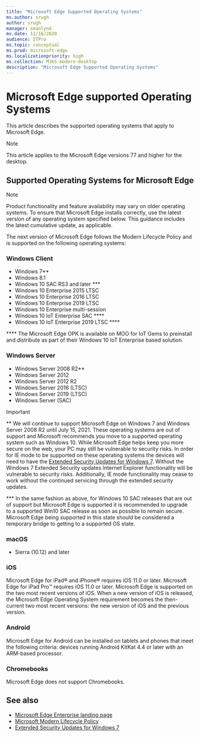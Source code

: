 ```yaml
---
title: "Microsoft Edge Supported Operating Systems"
ms.author: srugh
author: srugh
manager: seanlynd
ms.date: 11/16/2020
audience: ITPro
ms.topic: conceptual
ms.prod: microsoft-edge
ms.localizationpriority: high
ms.collection: M365-modern-desktop
description: "Microsoft Edge Supported Operating Systems"
---
```


# Microsoft Edge supported Operating Systems

This article describes the supported operating systems that apply to Microsoft Edge.

> [!NOTE]
> This article applies to the Microsoft Edge versions 77 and higher for the desktop.

## Supported Operating Systems for Microsoft Edge

> [!NOTE]
> Product functionality and feature availability may vary on older operating systems. To ensure that Microsoft Edge installs correctly, use the latest version of any operating system specified below. This guidance includes the latest cumulative update, as applicable.

The next version of Microsoft Edge follows the Modern Lifecycle Policy and is supported on the following operating systems:

### Windows Client

- Windows 7**
- Windows 8.1
- Windows 10 SAC RS3 and later ***
- Windows 10 Enterprise 2015 LTSC
- Windows 10 Enterprise 2016 LTSC
- Windows 10 Enterprise 2019 LTSC
- Windows 10 Enterprise multi-session
- Windows 10 IoT Enterprise SAC ****
- Windows 10 IoT Enterprise 2019 LTSC ****

**** The Microsoft Edge OPK is available on MOO for IoT Gems to preinstall and distribute as part of their Windows 10 IoT Enterprise based solution.

### Windows Server

- Windows Server 2008 R2**
- Windows Server 2012
- Windows Server 2012 R2
- Windows Server 2016 (LTSC)
- Windows Server 2019 (LTSC)
- Windows Server (SAC)

> [!IMPORTANT]
> ** We will continue to support Microsoft Edge on Windows 7 and Windows Server 2008 R2 until July 15, 2021. These operating systems are out of support and Microsoft recommends you move to a supported operating system such as Windows 10. While Microsoft Edge helps keep you more secure on the web, your PC may still be vulnerable to security risks. In order for IE mode to be supported on these operating systems the devices will need to have the [Extended Security Updates for Windows 7](https://support.microsoft.com/help/4527878/faq-about-extended-security-updates-for-windows-7). Without the Windows 7 Extended Security updates Internet Explorer functionality will be vulnerable to security risks. Additionally, IE mode functionality may cease to work without the continued servicing through the extended security updates.  
>
> *** In the same fashion as above, for Windows 10 SAC releases that are out of support but Microsoft Edge is supported it is recommended to upgrade to a supported Win10 SAC release as soon as possible to remain secure. Microsoft Edge being supported in this state should be considered a temporary bridge to getting to a supported OS state.

### macOS

- Sierra (10.12) and later

### iOS

Microsoft Edge for iPad&reg; and iPhone&reg; requires iOS 11.0 or later. Microsoft Edge for iPad Pro&trade; requires iOS 11.0 or later. Microsoft Edge is supported on the two most recent versions of iOS. When a new version of iOS is released, the Microsoft Edge Operating System requirement becomes the then-current two most recent versions: the new version of iOS and the previous version.

### Android

Microsoft Edge for Android can be installed on tablets and phones that meet the following criteria: devices running Android KitKat 4.4 or later with an ARM-based processor.

### Chromebooks

Microsoft Edge does not support Chromebooks.

## See also

- [Microsoft Edge Enterprise landing page](https://aka.ms/EdgeEnterprise)
- [Microsoft Modern Lifecycle Policy](https://support.microsoft.com/help/30881/modern-lifecycle-policy)
- [Extended Security Updates for Windows 7](https://support.microsoft.com/help/4527878/faq-about-extended-security-updates-for-windows-7)
